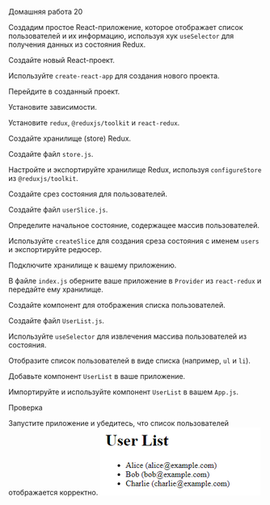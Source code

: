 Домашняя работа 20

Создадим простое React-приложение, которое отображает список пользователей и их информацию, используя хук `useSelector` для получения данных из состояния Redux.

Создайте новый React-проект.

Используйте `create-react-app` для создания нового проекта.

Перейдите в созданный проект.

Установите зависимости.

Установите `redux`, `@reduxjs/toolkit` и `react-redux`.

Создайте хранилище (store) Redux.

Создайте файл `store.js`.

Настройте и экспортируйте хранилище Redux, используя `configureStore` из `@reduxjs/toolkit`.

Создайте срез состояния для пользователей.

Создайте файл `userSlice.js`.

Определите начальное состояние, содержащее массив пользователей.

Используйте `createSlice` для создания среза состояния с именем `users` и экспортируйте редюсер.

Подключите хранилище к вашему приложению.

В файле `index.js` оберните ваше приложение в `Provider` из `react-redux` и передайте ему хранилище.

Создайте компонент для отображения списка пользователей.

Создайте файл `UserList.js`.

Используйте `useSelector` для извлечения массива пользователей из состояния.

Отобразите список пользователей в виде списка (например, `ul` и `li`).

Добавьте компонент `UserList` в ваше приложение.

Импортируйте и используйте компонент `UserList` в вашем `App.js`.

Проверка

Запустите приложение и убедитесь, что список пользователей отображается корректно.
![alt text](image.png)
